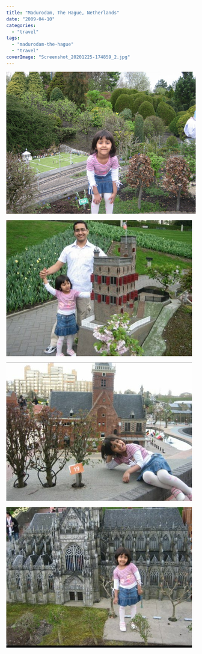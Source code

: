 ```yaml
---
title: "Madurodam, The Hague, Netherlands"
date: "2009-04-10"
categories: 
  - "travel"
tags: 
  - "madurodam-the-hague"
  - "travel"
coverImage: "Screenshot_20201225-174859_2.jpg"
---
```


![](images/109.jpg)

![](images/wp-16092546228376166980797307187159-494x362.jpg)

![](images/wp-16092546229168883858681742138708-494x368.jpg)

![](images/wp-16092546229736340624325218730738-494x374.jpg)
